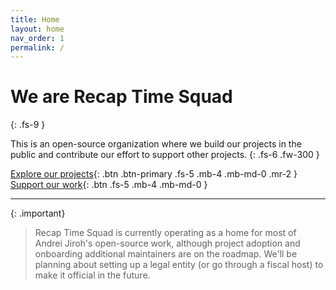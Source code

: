 ```yaml
---
title: Home
layout: home
nav_order: 1
permalink: /
---
```


# We are Recap Time Squad
{: .fs-9 }

This is an open-source organization where we build our projects in the public and contribute our effort to support other projects.
{: .fs-6 .fw-300 }

[Explore our projects](./projects){: .btn .btn-primary .fs-5 .mb-4 .mb-md-0 .mr-2 }
[Support our work](./donate){: .btn .fs-5 .mb-4 .mb-md-0 }

---

{: .important}
> Recap Time Squad is currently operating as a home for most of Andrei Jiroh's open-source work,
> although project adoption and onboarding additional maintainers are on the roadmap.
> We'll be planning about setting up a legal entity (or go through a fiscal host) to make it
> official in the future.

